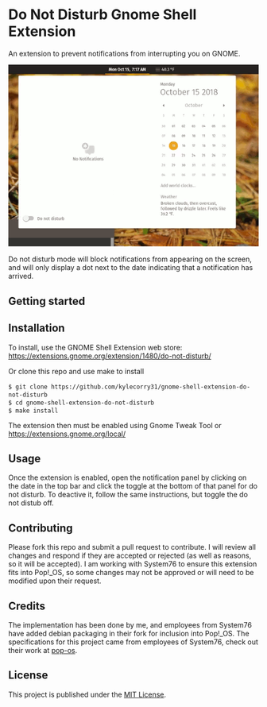 # Do Not Disturb Gnome Shell Extension
An extension to prevent notifications from interrupting you on GNOME.

![Do not disturb](screenshots/dnd.gif)

Do not disturb mode will block notifications from appearing on the screen, and will only display a dot next to the date indicating that a notification has arrived.

## Getting started
## Installation
To install, use the GNOME Shell Extension web store:  https://extensions.gnome.org/extension/1480/do-not-disturb/

Or clone this repo and use make to install

```shell
$ git clone https://github.com/kylecorry31/gnome-shell-extension-do-not-disturb
$ cd gnome-shell-extension-do-not-disturb
$ make install
```

The extension then must be enabled using Gnome Tweak Tool or https://extensions.gnome.org/local/

## Usage
Once the extension is enabled, open the notification panel by clicking on the date in the top bar and click the toggle at the bottom of that panel for do not disturb. To deactive it, follow the same instructions, but toggle the do not distub off.

## Contributing
Please fork this repo and submit a pull request to contribute. I will review all changes and respond if they are accepted or rejected (as well as reasons, so it will be accepted). I am working with System76 to ensure this extension fits into Pop!\_OS, so some changes may not be approved or will need to be modified upon their request.

## Credits
The implementation has been done by me, and employees from System76 have added debian packaging in their fork for inclusion into Pop!\_OS. The specifications for this project came from employees of System76, check out their work at [pop-os](https://github.com/pop-os).

## License
This project is published under the [MIT License](LICENSE).   
